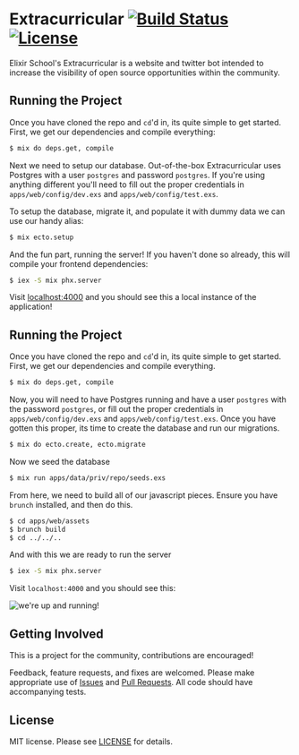# Extracurricular [![Build Status][travis-img]][travis] [![License][license-img]][license]

[travis-img]: https://travis-ci.org/elixirschool/extracurricular.svg?branch=master
[travis]: https://travis-ci.org/elixirschool/extracurricular
[license-img]: http://img.shields.io/badge/license-MIT-brightgreen.svg
[license]: http://opensource.org/licenses/MIT

Elixir School's Extracurricular is a website and twitter bot intended to increase the visibility of open source opportunities within the community.

## Running the Project

Once you have cloned the repo and `cd`'d in, its quite simple to get started.
First, we get our dependencies and compile everything:

```bash
$ mix do deps.get, compile
```

Next we need to setup our database.  Out-of-the-box Extracurricular uses Postgres with a user `postgres` and password `postgres`.
If you're using anything different you'll need to fill out the proper credentials in `apps/web/config/dev.exs` and `apps/web/config/test.exs`.

To setup the database, migrate it, and populate it with dummy data we can use our handy alias:

```bash
$ mix ecto.setup
```

And the fun part, running the server!  If you haven't done so already, this will compile your frontend dependencies:

```bash
$ iex -S mix phx.server
```

Visit [localhost:4000](localhost:4000) and you should see this a local instance of the application!

## Running the Project
Once you have cloned the repo and `cd`'d in, its quite simple to get started.
First, we get our dependencies and compile everything.

```bash
$ mix do deps.get, compile
```

Now, you will need to have Postgres running and have a user `postgres` with the password `postgres`, or fill out the proper credentials in `apps/web/config/dev.exs` and `apps/web/config/test.exs`.
Once you have gotten this proper, its time to create the database and run our migrations.

```bash
$ mix do ecto.create, ecto.migrate
```

Now we seed the database

```bash
$ mix run apps/data/priv/repo/seeds.exs
```

From here, we need to build all of our javascript pieces.
Ensure you have `brunch` installed, and then do this.

```bash
$ cd apps/web/assets
$ brunch build
$ cd ../../..
```

And with this we are ready to run the server

```bash
$ iex -S mix phx.server
```

Visit `localhost:4000` and you should see this:

![we're up and running!](http://i.imgur.com/pU6eoNU.png)

## Getting Involved

This is a project for the community, contributions are encouraged!

Feedback, feature requests, and fixes are welcomed.
Please make appropriate use of [Issues][issues] and [Pull Requests][pulls].
All code should have accompanying tests.

[issues]: https://github.com/elixirschool/extracurricular/issues
[pulls]: https://github.com/elixirschool/extracurricular/pulls

## License

MIT license.
Please see [LICENSE][license] for details.

[LICENSE]: https://github.com/elixirschool/extracurricular/blob/master/LICENSE
